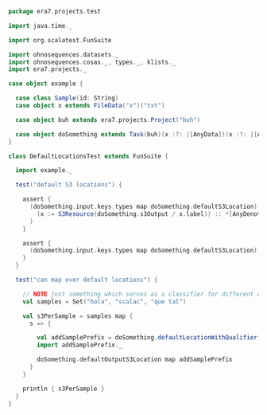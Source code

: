 
```scala
package era7.projects.test

import java.time._

import org.scalatest.FunSuite

import ohnosequences.datasets._
import ohnosequences.cosas._, types._, klists._
import era7.projects._

case object example {

  case class Sample(id: String)
  case object x extends FileData("x")("txt")

  case object buh extends era7.projects.Project("buh")

  case object doSomething extends Task(buh)(x :?: |[AnyData])(x :?: |[AnyData])(LocalDate.of(2016,3,2))
}

class DefaultLocationsTest extends FunSuite {

  import example._

  test("default S3 locations") {

    assert {
      (doSomething.input.keys.types map doSomething.defaultS3Location) === (
        (x := S3Resource(doSomething.s3Output / x.label)) :: *[AnyDenotation]
      )
    }

    assert {
      (doSomething.input.keys.types map doSomething.defaultS3Location) === doSomething.defaultOutputS3Location
    }
  }

  test("can map over default locations") {

    // NOTE just something which serves as a classifier for different denotations of the same resource
    val samples = Set("hola", "scalac", "que tal")

    val s3PerSample = samples map {
      s => {

        val addSamplePrefix = doSomething.defaultLocationWithQualifier(s)
        import addSamplePrefix._

        doSomething.defaultOutputS3Location map addSamplePrefix
      }
    }

    println { s3PerSample }
  }
}

```




[main/scala/defaultLocations.scala]: ../../main/scala/defaultLocations.scala.md
[main/scala/package.scala]: ../../main/scala/package.scala.md
[main/scala/projects.scala]: ../../main/scala/projects.scala.md
[test/scala/DefaultLocationsTests.scala]: DefaultLocationsTests.scala.md
[test/scala/exampleProject.scala]: exampleProject.scala.md